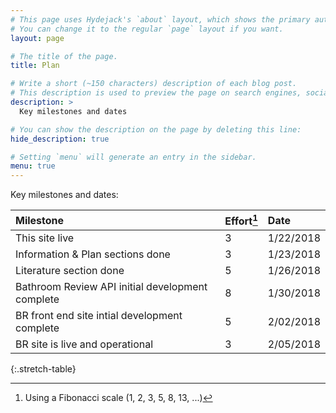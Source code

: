 ```yaml
---
# This page uses Hydejack's `about` layout, which shows the primary author's picture and about text at the top.
# You can change it to the regular `page` layout if you want.
layout: page

# The title of the page.
title: Plan

# Write a short (~150 characters) description of each blog post.
# This description is used to preview the page on search engines, social media, etc.
description: >
  Key milestones and dates

# You can show the description on the page by deleting this line:
hide_description: true

# Setting `menu` will generate an entry in the sidebar.
menu: true
---
```


Key milestones and dates:

| Milestone                                                 | Effort[^1] | Date       |
|:----------------------------------------------------------|:-----------|:-----------|
| This site live                                            | 3          | 1/22/2018  |
| Information & Plan sections done                          | 3          | 1/23/2018  |
| Literature section done                                   | 5          | 1/26/2018  |
| Bathroom Review API initial development complete          | 8          | 1/30/2018  |
| BR front end site intial development complete             | 5          | 2/02/2018  |
| BR site is live and operational                           | 3          | 2/05/2018  |

{:.stretch-table}

[^1]: Using a Fibonacci scale (1, 2, 3, 5, 8, 13, ...)

